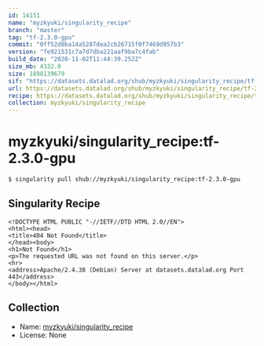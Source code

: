 ```yaml
---
id: 14151
name: "myzkyuki/singularity_recipe"
branch: "master"
tag: "tf-2.3.0-gpu"
commit: "0ff52d8ba14a5287dea2cb26715f0f7469d957b3"
version: "fe921531c7a7d7dba221aaf9ba7c4fab"
build_date: "2020-11-02T11:44:39.252Z"
size_mb: 4332.0
size: 1898139679
sif: "https://datasets.datalad.org/shub/myzkyuki/singularity_recipe/tf-2.3.0-gpu/2020-11-02-0ff52d8b-fe921531/fe921531c7a7d7dba221aaf9ba7c4fab.sif"
url: https://datasets.datalad.org/shub/myzkyuki/singularity_recipe/tf-2.3.0-gpu/2020-11-02-0ff52d8b-fe921531/
recipe: https://datasets.datalad.org/shub/myzkyuki/singularity_recipe/tf-2.3.0-gpu/2020-11-02-0ff52d8b-fe921531/Singularity
collection: myzkyuki/singularity_recipe
---
```


# myzkyuki/singularity_recipe:tf-2.3.0-gpu

```bash
$ singularity pull shub://myzkyuki/singularity_recipe:tf-2.3.0-gpu
```

## Singularity Recipe

```singularity
<!DOCTYPE HTML PUBLIC "-//IETF//DTD HTML 2.0//EN">
<html><head>
<title>404 Not Found</title>
</head><body>
<h1>Not Found</h1>
<p>The requested URL was not found on this server.</p>
<hr>
<address>Apache/2.4.38 (Debian) Server at datasets.datalad.org Port 443</address>
</body></html>
```

## Collection

 - Name: [myzkyuki/singularity_recipe](https://github.com/myzkyuki/singularity_recipe)
 - License: None

